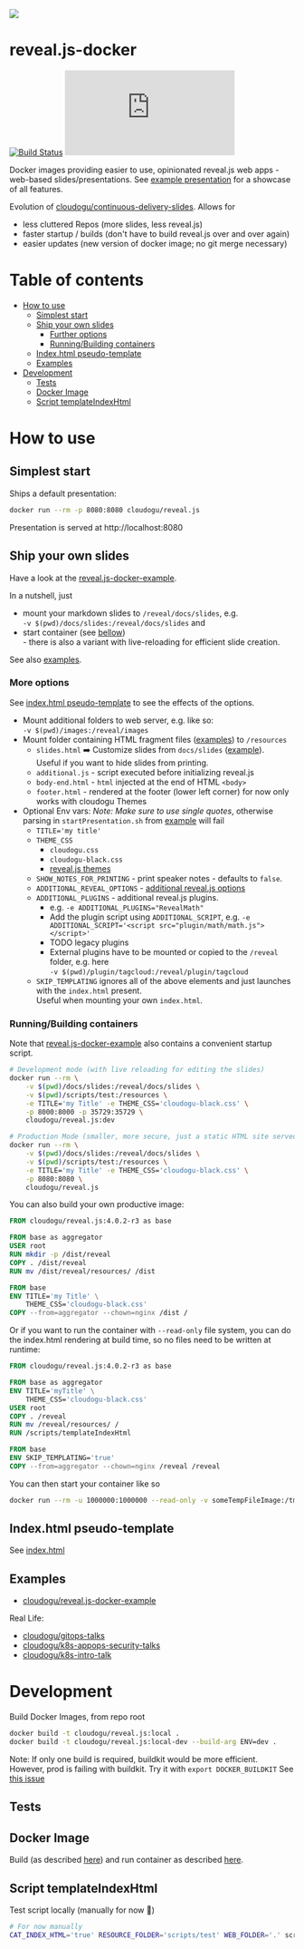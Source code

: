 ![](https://cloudogu.com/assets/blog/2019/revealJS-711db5dd3e495fe26dda7ad44104542b1fceb456c11700a773a2f158bf2c8251.png)

reveal.js-docker
===

[![Build Status](https://oss.cloudogu.com/jenkins/buildStatus/icon?job=cloudogu-github%2Freveal.js-docker%2Fmaster)](https://oss.cloudogu.com/jenkins/job/cloudogu-github/job/reveal.js-docker/job/master/)
[![](https://img.shields.io/docker/image-size/cloudogu/reveal.js)](https://hub.docker.com/r/cloudogu/reveal.js)

Docker images providing easier to use, opinionated reveal.js web apps - web-based slides/presentations. 
See [example presentation](https://cloudogu.github.io/reveal.js-docker-example) for a showcase of all features.

Evolution of [cloudogu/continuous-delivery-slides](https://github.com/cloudogu/continuous-delivery-slides).
Allows for 
* less cluttered Repos (more slides, less reveal.js)
* faster startup / builds (don't have to build reveal.js over and over again)
* easier updates (new version of docker image; no git merge necessary)

# Table of contents

<!-- Update with `doctoc --notitle README.md`. See https://github.com/thlorenz/doctoc -->
<!-- START doctoc generated TOC please keep comment here to allow auto update -->
<!-- DON'T EDIT THIS SECTION, INSTEAD RE-RUN doctoc TO UPDATE -->


- [How to use](#how-to-use)
  - [Simplest start](#simplest-start)
  - [Ship your own slides](#ship-your-own-slides)
    - [Further options](#further-options)
    - [Running/Building containers](#runningbuilding-containers)
  - [Index.html pseudo-template](#indexhtml-pseudo-template)
  - [Examples](#examples)
- [Development](#development)
  - [Tests](#tests)
  - [Docker Image](#docker-image)
  - [Script templateIndexHtml](#script-templateindexhtml)

<!-- END doctoc generated TOC please keep comment here to allow auto update -->


# How to use

## Simplest start 

Ships a default presentation:

```bash
docker run --rm -p 8080:8080 cloudogu/reveal.js
```

Presentation is served at http://localhost:8080

## Ship your own slides

Have a look at the [reveal.js-docker-example](https://github.com/cloudogu/reveal.js-docker-example).

In a nutshell, just 

* mount your markdown slides to `/reveal/docs/slides`, e.g.  
  `-v $(pwd)/docs/slides:/reveal/docs/slides` and
* start container (see [bellow](#runningbuilding-containers))  
  \- there is also a variant with live-reloading for 
  efficient slide creation.

See also [examples](#examples).

### More options

See [index.html pseudo-template](#indexhtml-pseudo-template) to see the effects of the options.

* Mount additional folders to web server, e.g. like so:  
 `-v $(pwd)/images:/reveal/images`
* Mount folder containing HTML fragment files ([examples](scripts/test/)) to `/resources`
  * `slides.html` ➡️ Customize slides from `docs/slides` ([example](scripts/test/slides.html)).  
     Useful if you want to hide slides from printing.
  * `additional.js` - script executed before initializing reveal.js
  * `body-end.html` - `html` injected at the end of HTML `<body>`
  * `footer.html` - rendered at the footer (lower left corner) for now only works with cloudogu Themes
* Optional Env vars: *Note: Make sure to use single quotes*, otherwise parsing in `startPresentation.sh` from [example](https://github.com/cloudogu/reveal.js-docker-example) will fail
  * `TITLE='my title'`
  * `THEME_CSS`
     * `cloudogu.css`
     * `cloudogu-black.css`
     * [reveal.js themes](https://github.com/hakimel/reveal.js/#theming)
  * `SHOW_NOTES_FOR_PRINTING` - print speaker notes - defaults to `false`.
  * `ADDITIONAL_REVEAL_OPTIONS` - [additional reveal.js options](https://revealjs.com/config/)
  * `ADDITIONAL_PLUGINS` - additional reveal.js plugins.
     * e.g. `-e ADDITIONAL_PLUGINS="RevealMath" `
     * Add the plugin script using `ADDITIONAL_SCRIPT`, e.g. `-e ADDITIONAL_SCRIPT='<script src="plugin/math/math.js"></script>'`  
     * TODO legacy plugins
     * External plugins have to be mounted or copied to the `/reveal` folder, e.g. here  
     `-v $(pwd)/plugin/tagcloud:/reveal/plugin/tagcloud`
  * `SKIP_TEMPLATING` ignores all of the above elements and just launches with the `index.html` present.  
     Useful when mounting your own `index.html`.

### Running/Building containers 

Note that [reveal.js-docker-example](https://github.com/cloudogu/reveal.js-docker-example) also contains a convenient
 startup script.

```bash
# Development mode (with live reloading for editing the slides)
docker run --rm \
    -v $(pwd)/docs/slides:/reveal/docs/slides \
    -v $(pwd)/scripts/test:/resources \
    -e TITLE='my Title' -e THEME_CSS='cloudogu-black.css' \
    -p 8000:8000 -p 35729:35729 \
    cloudogu/reveal.js:dev

# Production Mode (smaller, more secure, just a static HTML site served by NGINX)
docker run --rm \
    -v $(pwd)/docs/slides:/reveal/docs/slides \
    -v $(pwd)/scripts/test:/resources \
    -e TITLE='my Title' -e THEME_CSS='cloudogu-black.css' \
    -p 8080:8080 \
    cloudogu/reveal.js
```

You can also build your own productive image:

```Dockerfile
FROM cloudogu/reveal.js:4.0.2-r3 as base

FROM base as aggregator
USER root
RUN mkdir -p /dist/reveal
COPY . /dist/reveal
RUN mv /dist/reveal/resources/ /dist

FROM base
ENV TITLE='my Title' \
    THEME_CSS='cloudogu-black.css'
COPY --from=aggregator --chown=nginx /dist /
```

Or if you want to run the container with `--read-only` file system, you can do the index.html rendering at build time,
so no files need to be written at runtime:

```Dockerfile
FROM cloudogu/reveal.js:4.0.2-r3 as base

FROM base as aggregator
ENV TITLE='myTitle' \
    THEME_CSS='cloudogu-black.css'
USER root
COPY . /reveal
RUN mv /reveal/resources/ /
RUN /scripts/templateIndexHtml

FROM base
ENV SKIP_TEMPLATING='true'
COPY --from=aggregator --chown=nginx /reveal /reveal
```

You can then start your container like so

```bash
docker run --rm -u 1000000:1000000 --read-only -v someTempFileImage:/tmp yourImageName
```

## Index.html pseudo-template

See [index.html](index.html)

## Examples

* [cloudogu/reveal.js-docker-example](https://github.com/cloudogu/reveal.js-docker-example)

Real Life:

* [cloudogu/gitops-talks](https://github.com/cloudogu/gitops-talks)
* [cloudogu/k8s-appops-security-talks](https://github.com/cloudogu/k8s-appops-security-talks)
* [cloudogu/k8s-intro-talk](https://github.com/cloudogu/k8s-intro-talk)

# Development

Build Docker Images, from repo root

```bash
docker build -t cloudogu/reveal.js:local .
docker build -t cloudogu/reveal.js:local-dev --build-arg ENV=dev .
```

Note: If only one build is required, buildkit would be more efficient. However, prod is failing with buildkit.
Try it with `export DOCKER_BUILDKIT` See [this issue](https://github.com/moby/moby/issues/735)

## Tests

## Docker Image

Build (as described [here](#development)) and run container as described [here](#ship-your-own-slides).

## Script templateIndexHtml

Test script locally (manually for now 😬)

```bash
# For now manually
CAT_INDEX_HTML='true' RESOURCE_FOLDER='scripts/test' WEB_FOLDER='.' scripts/src/templateIndexHtml
```
